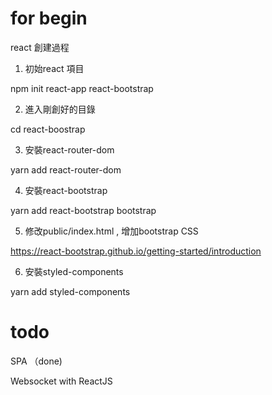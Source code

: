 # for begin

react 創建過程

1. 初始react 項目 

npm init react-app react-bootstrap


2. 進入剛創好的目錄

cd react-boostrap


3. 安裝react-router-dom

yarn add react-router-dom


4. 安裝react-bootstrap

yarn add react-bootstrap bootstrap


5. 修改public/index.html , 增加bootstrap CSS

  https://react-bootstrap.github.io/getting-started/introduction


6. 安裝styled-components

yarn add styled-components


# todo

SPA （done)

Websocket with ReactJS
